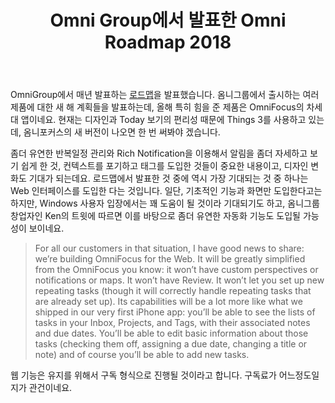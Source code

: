﻿---
title: Omni Group에서 발표한 Omni Roadmap 2018
categories:
  - news
tags:
  - omnifocus
pubDate: 2018-01-29
description: 기본 설명을 입력하세요
---

OmniGroup에서 매년 발표하는 [로드맵](https://www.omnigroup.com/blog/omni-roadmap-2018)을 발표했습니다. 옴니그룹에서 출시하는 여러 제품에 대한 새 해 계획들을 발표하는데, 올해 특히 힘을 준 제품은 OmniFocus의 차세대 앱이네요. 현재는 디자인과 Today 보기의 편리성 때문에 Things 3를 사용하고 있는데, 옴니포커스의 새 버전이 나오면 한 번 써봐야 겠습니다.

좀더 유연한 반복일정 관리와 Rich Notification을 이용해서 알림을 좀더 자세하고 보기 쉽게 한 것, 컨텍스트를 포기하고 태그를 도입한 것들이 중요한 내용이고, 디자인 변화도 기대가 되는데요. 로드맵에서 발표한 것 중에 역시 가장 기대되는 것 중 하나는 Web 인터페이스를 도입한 다는 것입니다. 일단, 기초적인 기능과 화면만 도입한다고는 하지만, Windows 사용자 입장에서는 꽤 도움이 될 것이라 기대되기도 하고, 옴니그룹 창업자인 Ken의 트윗에 따르면 이를 바탕으로 좀더 유연한 자동화 기능도 도입될 가능성이 보이네요.

> For all our customers in that situation, I have good news to share: we’re building OmniFocus for the Web. It will be greatly simplified from the OmniFocus you know: it won’t have custom perspectives or notifications or maps. It won’t have Review. It won’t let you set up new repeating tasks (though it will correctly handle repeating tasks that are already set up). Its capabilities will be a lot more like what we shipped in our very first iPhone app: you’ll be able to see the lists of tasks in your Inbox, Projects, and Tags, with their associated notes and due dates. You’ll be able to edit basic information about those tasks (checking them off, assigning a due date, changing a title or note) and of course you’ll be able to add new tasks.

웹 기능은 유지를 위해서 구독 형식으로 진행될 것이라고 합니다. 구독료가 어느정도일지가 관건이네요.


